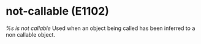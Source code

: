 # not-callable (E1102)
*%s is not callable* Used when an object being called has been inferred
to a non callable object.


